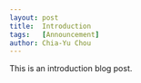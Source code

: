 ```yaml
---
layout: post
title:  Introduction
tags:   [Announcement]
author: Chia-Yu Chou
---
```


This is an introduction blog post.